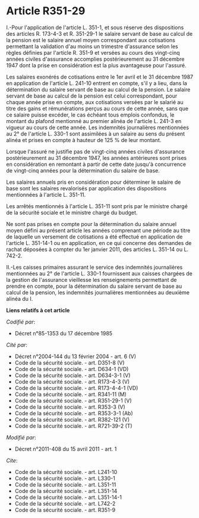 # Article R351-29

I.-Pour l'application de l'article L. 351-1, et sous réserve des dispositions des articles R. 173-4-3 et R. 351-29-1 le
salaire servant de base au calcul de la pension est le salaire annuel moyen correspondant aux cotisations permettant la
validation d'au moins un trimestre d'assurance selon les règles définies par l'article R. 351-9 et versées au cours des
vingt-cinq années civiles d'assurance accomplies postérieurement au 31 décembre 1947 dont la prise en considération est la
plus avantageuse pour l'assuré. 

Les salaires exonérés de cotisations entre le 1er avril et le 31 décembre 1987 en application de l'article L. 241-10 entrent
en compte, s'il y a lieu, dans la détermination du salaire servant de base au calcul de la pension. Le salaire servant de
base au calcul de la pension est celui correspondant, pour chaque année prise en compte, aux cotisations versées par le
salarié au titre des gains et rémunérations perçus au cours de cette année, sans que ce salaire puisse excéder, le cas
échéant tous emplois confondus, le montant du plafond mentionné au premier alinéa de l'article L. 241-3 en vigueur au cours
de cette année. Les indemnités journalières mentionnées au 2° de l'article L. 330-1 sont assimilées à un salaire au sens du
présent alinéa et prises en compte à hauteur de 125 % de leur montant. 

Lorsque l'assuré ne justifie pas de vingt-cinq années civiles d'assurance postérieurement au 31 décembre 1947, les années
antérieures sont prises en considération en remontant à partir de cette date jusqu'à concurrence de vingt-cinq années pour la
détermination du salaire de base. 

Les salaires annuels pris en considération pour déterminer le salaire de base sont les salaires revalorisés par application
des dispositions mentionnées à l'article L. 351-11. 

Les arrêtés mentionnés à l'article L. 351-11 sont pris par le ministre chargé de la sécurité sociale et le ministre chargé du
budget. 

Ne sont pas prises en compte pour la détermination du salaire annuel moyen défini au présent article les années comprenant
une période au titre de laquelle un versement de cotisations a été effectué en application de l'article L. 351-14-1 ou en
application, en ce qui concerne des demandes de rachat déposées à compter du 1er janvier 2011, des articles L. 351-14 ou L.
742-2. 

II.-Les caisses primaires assurant le service des indemnités journalières mentionnées au 2° de l'article L. 330-1 fournissent
aux caisses chargées de la gestion de l'assurance vieillesse les renseignements permettant de prendre en compte, pour la
détermination du salaire servant de base au calcul de la pension, les indemnités journalières mentionnées au deuxième alinéa
du I.

**Liens relatifs à cet article**

_Codifié par_:

  - Décret n°85-1353 du 17 décembre 1985

_Cité par_:

  - Décret n°2004-144 du 13 février 2004 - art. 6 (V)
  - Code de la sécurité sociale. - art. D351-8 (V)
  - Code de la sécurité sociale. - art. D634-1 (VD)
  - Code de la sécurité sociale. - art. D634-3-1 (V)
  - Code de la sécurité sociale. - art. R173-4-3 (V)
  - Code de la sécurité sociale. - art. R173-4-4-1 (VD)
  - Code de la sécurité sociale. - art. R341-11 (M)
  - Code de la sécurité sociale. - art. R351-29-1 (V)
  - Code de la sécurité sociale. - art. R353-3 (V)
  - Code de la sécurité sociale. - art. R353-3-1 (Ab)
  - Code de la sécurité sociale. - art. R382-121 (V)
  - Code de la sécurité sociale. - art. R721-39-2 (T)

_Modifié par_:

  - Décret n°2011-408 du 15 avril 2011 - art. 1

_Cite_:

  - Code de la sécurité sociale. - art. L241-10
  - Code de la sécurité sociale. - art. L330-1
  - Code de la sécurité sociale. - art. L351-11
  - Code de la sécurité sociale. - art. L351-14
  - Code de la sécurité sociale. - art. L351-14-1
  - Code de la sécurité sociale. - art. L742-2
  - Code de la sécurité sociale. - art. R351-9
